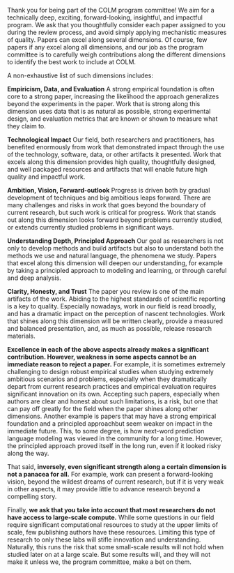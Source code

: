 Thank you for being part of the COLM program committee! We aim for a technically deep, exciting, forward-looking, insightful, and impactful program. We ask that you thoughtfully consider each paper assigned to you during the review process, and avoid simply applying mechanistic measures of quality. Papers can excel along several dimensions. Of course, few papers if any excel along all dimensions, and our job as the program committee is to carefully weigh contributions along the different dimensions to identify the best work to include at COLM. 

A non-exhaustive list of such dimensions includes: 

**Empiricism, Data, and Evaluation**  A strong empirical foundation is often core to a strong paper, increasing the likelihood the approach generalizes beyond the experiments in the paper. Work that is strong along this dimension uses data that is as natural as possible, strong experimental design, and evaluation metrics that are known or shown to measure what they claim to. 


**Technological Impact**  Our field, both researchers and practitioners, has benefited enormously from work that demonstrated impact through the use of the technology, software, data, or other artifacts it presented. Work that excels along this dimension provides high quality, thoughtfully designed, and well packaged resources and artifacts that will enable future high quality and impactful work. 

**Ambition, Vision, Forward-outlook**  Progress is driven both by gradual development of techniques and big ambitious leaps forward. There are many challenges and risks in work that goes beyond the boundary of current research, but such work is critical for progress. Work that stands out along this dimension looks forward beyond problems currently studied, or extends currently studied problems in significant ways. 

**Understanding Depth, Principled Approach**  Our goal as researchers is not only to develop methods and build artifacts but also to understand both the methods we use and natural language, the phenomena we study. Papers that excel along this dimension will deepen our understanding, for example by taking a principled approach to modeling and learning, or through careful and deep analysis. 

**Clarity, Honesty, and Trust**  The paper you review is one of the main artifacts of the work. Abiding to the highest standards of scientific reporting is a key to quality. Especially nowadays, work in our field is read broadly, and has a dramatic impact on the perception of nascent technologies. Work that shines along this dimension will be written clearly, provide a measured and balanced presentation, and, as much as possible, release research materials. 

**Excellence in each of the above aspects already makes a significant contribution. However, weakness in some aspects cannot be an immediate reason to reject a paper.** For example, it is sometimes extremely challenging to design robust empirical studies when studying extremely ambitious scenarios and problems, especially when they dramatically depart from current research practices and empirical evaluation requires significant innovation on its own. Accepting such papers, especially when authors are clear and honest about such limitations, is a risk, but one that can pay off greatly for the field when the paper shines along other dimensions. Another example is papers that may have a strong empirical foundation and a principled approachbut seem weaker on impact in the immediate future. This, to some degree, is how next-word prediction language modeling was viewed in the community for a long time. However, the principled approach proved itself in the long run, even if it looked risky along the way.

That said, **inversely, even significant strength along a certain dimension is not a panacea for all.** For example, work can present a forward-looking vision, beyond the wildest dreams of current research, but if it is very weak in other aspects, it may provide little to advance research beyond a compelling story. 

Finally, **we ask that you take into account that most researchers do not have access to large-scale compute.** While some questions in our field require significant computational resources to study at the upper limits of scale, few publishing authors have these resources. Limiting this type of research to only these labs will stifle innovation and understanding. Naturally, this runs the risk that some small-scale results will not hold when studied later on at a large scale. But some results will, and they will not make it unless we, the program committee, make a bet on them.
